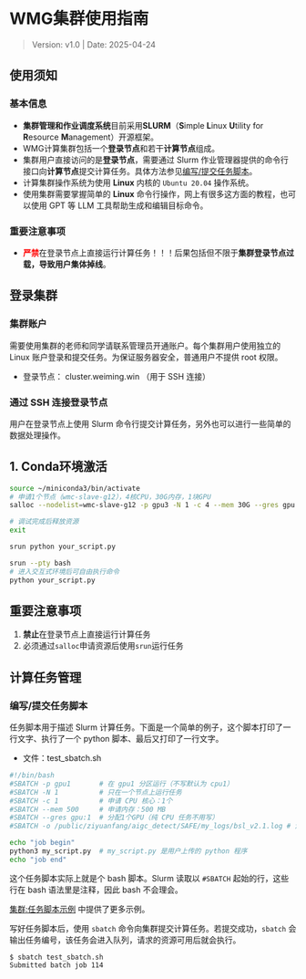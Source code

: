 # WMG集群使用指南

> Version: v1.0  |  Date: 2025-04-24

## 使用须知

### 基本信息

- **集群管理和作业调度系统**目前采用**SLURM**（**S**imple **L**inux **U**tility for **R**esource **M**anagement）开源框架。
- WMG计算集群包括一个**登录节点**和若干**计算节点**组成。
- 集群用户直接访问的是**登录节点**，需要通过 Slurm 作业管理器提供的命令行接口向**计算节点**提交计算任务。具体方法参见[编写/提交任务脚本](#编写/提交任务脚本)。
- 计算集群操作系统为使用 **Linux** 内核的 `Ubuntu 20.04` 操作系统。
- 使用集群需要掌握简单的 **Linux** 命令行操作，网上有很多这方面的教程，也可以使用 GPT 等 LLM 工具帮助生成和编辑目标命令。

### 重要注意事项

- <strong style="color: red;">严禁</strong>在登录节点上直接运行计算任务！！！后果包括但不限于**集群登录节点过载，导致用户集体掉线**。

## 登录集群

### 集群账户

需要使用集群的老师和同学请联系管理员开通账户。每个集群用户使用独立的 Linux 账户登录和提交任务。为保证服务器安全，普通用户不提供 root 权限。

- 登录节点： cluster.weiming.win （用于 SSH 连接）

### 通过 SSH 连接登录节点

用户在登录节点上使用 Slurm 命令行提交计算任务，另外也可以进行一些简单的数据处理操作。



## 1. Conda环境激活
```bash
source ~/miniconda3/bin/activate
# 申请1个节点（wmc-slave-g12），4核CPU，30G内存，1块GPU
salloc --nodelist=wmc-slave-g12 -p gpu3 -N 1 -c 4 --mem 30G --gres gpu:1

# 调试完成后释放资源
exit

srun python your_script.py

srun --pty bash
# 进入交互式环境后可自由执行命令
python your_script.py
```

##  重要注意事项

1. **禁止**在登录节点上直接运行计算任务
2. 必须通过`salloc`申请资源后使用`srun`运行任务

## 计算任务管理

### 编写/提交任务脚本

任务脚本用于描述 Slurm 计算任务。下面是一个简单的例子，这个脚本打印了一行文字、执行了一个 python 脚本、最后又打印了一行文字。

- 文件：test_sbatch.sh

```bash
#!/bin/bash
#SBATCH -p gpu1       # 在 gpu1 分区运行（不写默认为 cpu1）
#SBATCH -N 1          # 只在一个节点上运行任务
#SBATCH -c 1          # 申请 CPU 核心：1个
#SBATCH --mem 500     # 申请内存：500 MB
#SBATCH --gres gpu:1  # 分配1个GPU（纯 CPU 任务不用写）
#SBATCH -o /public/ziyuanfang/aigc_detect/SAFE/my_logs/bsl_v2.1.log # 注意可以修改"slurm"为与任务相关的内容方便以后查询实验结果

echo "job begin"
python3 my_script.py  # my_script.py 是用户上传的 python 程序
echo "job end"
```

这个任务脚本实际上就是个 bash 脚本。Slurm 读取以 `#SBATCH` 起始的行，这些行在 bash 语法里是注释，因此 bash 不会理会。

[集群:任务脚本示例](https://wmg.ustc.edu.cn/wiki/index.php/集群:任务脚本示例) 中提供了更多示例。

写好任务脚本后，使用 `sbatch` 命令向集群提交计算任务。若提交成功，`sbatch` 会输出任务编号，该任务会进入队列，请求的资源可用后就会执行。

```
$ sbatch test_sbatch.sh
Submitted batch job 114
```